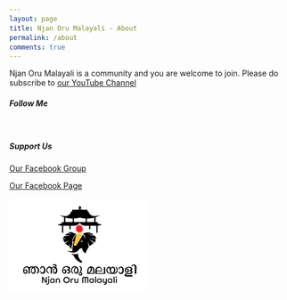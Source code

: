 ```yaml
---
layout: page
title: Njan Oru Malayali - About
permalink: /about
comments: true
---
```


<div class="row justify-content-between">
<div class="col-md-8 pr-5">

<p>Njan Oru Malayali is a community and you are welcome to join. Please do subscribe to <a href="https://bit.ly/2wvG8eZ"> our YouTube Channel</a> </p>
<h5>Follow Me</h5>
 <a target="_blank" data-title="Facebook" href="https://www.facebook.com/SibeeshVenu"><i
                                class="fab fa-facebook fa-3x"></i></a>
<a target="_blank" data-title="YouTube - Sibeesh Passion" href="https://www.youtube.com/SibeeshPassion"><i
                                class="fab fa-youtube fa-3x"></i>
                            </a>
<a target="_blank" data-title="Instagram" href="https://www.instagram.com/sibeeshvenu/"><i
                                class="fab fa-instagram fa-3x"></i>
                            </a>
<a target="_blank" data-title="YouTube - Njan Oru Malayali" href="https://www.youtube.com/channel/UCp7NT9SE3grCOsbPUl0PWvw"><i
                                class="fab fa-youtube fa-3x"></i></a>
<a target="_blank" data-title="LinkedIn" href="https://www.linkedin.com/in/SibeeshVenu"><i
                                class="fab fa-linkedin fa-3x"></i></a>
                                <br /> 
                                <h5>Support Us</h5>
                                 <p>
<a target="_blank" data-title="Facebook Group - Njan Oru Malayali" href="https://www.facebook.com/groups/Njan.Oru.Malayaliya/" >Our Facebook Group</a>
</p> 
<p>
<a target="_blank" data-title="Facebook Page - Njan Oru Malayali" href="https://www.facebook.com/Njan.Oru.Malayaliyanu/" >Our Facebook Page</a>
</p>
</div>

<div class="col-md-4">
<div class="sticky-top sticky-top-80"> 
<p>
<img class="shadow-lg" src="/assets/images/Najn_Oru_Malayali_Second_Logo.png" alt="Sibeesh Venu">
</p>
<p>
<script src="https://apis.google.com/js/platform.js"></script>
<div class="g-ytsubscribe" data-channelid="UCp7NT9SE3grCOsbPUl0PWvw" data-layout="full" data-count="default"></div>
</p> 
<p>
<div class="g-ytsubscribe" data-channelid="UCMER3GqXUCGYc1Azbw9NP6Q" data-layout="full" data-count="default"></div>
</p> 
</div>
</div>
</div>
